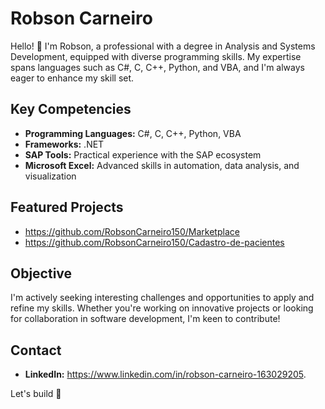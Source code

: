# Robson Carneiro

Hello! 👋 I'm Robson, a professional with a degree in Analysis and Systems Development, equipped with diverse programming skills. My expertise spans languages such as C#, C, C++, Python, and VBA, and I'm always eager to enhance my skill set.

## Key Competencies
- **Programming Languages:** C#, C, C++, Python, VBA
- **Frameworks:** .NET
- **SAP Tools:** Practical experience with the SAP ecosystem
- **Microsoft Excel:** Advanced skills in automation, data analysis, and visualization

## Featured Projects
- https://github.com/RobsonCarneiro150/Marketplace
- https://github.com/RobsonCarneiro150/Cadastro-de-pacientes

## Objective
I'm actively seeking interesting challenges and opportunities to apply and refine my skills. Whether you're working on innovative projects or looking for collaboration in software development, I'm keen to contribute!

## Contact
- **LinkedIn:** https://www.linkedin.com/in/robson-carneiro-163029205.

Let's build 🚀

<div>
<a href="https://github.com/RobsonCarneiro150">
<!--Linguagens<img loading="lazy" height="180em" src="https://github-readme-stats.vercel.app/api/top-langs/?username=RobsonCarneiro150&layout=compact&langs_count=7&theme=default"/>-->
<!--Stats<img loading="lazy" height="180em" src="https://github-readme-stats.vercel.app/api?username=RobsonCarneiro150&show_icons=true&theme=default&include_all_commits=true&count_private=true"/>-->
</div>

<!-- Teste
**RobsonCarneiro150/RobsonCarneiro150** is a ✨ _special_ ✨ repository because its `README.md` (this file) appears on your GitHub profile.

Here are some ideas to get you started:

- 🔭 I’m currently working on ...
- 🌱 I’m currently learning ...
- 👯 I’m looking to collaborate on ...
- 🤔 I’m looking for help with ...
- 💬 Ask me about ...
- 📫 How to reach me: ...
- 😄 Pronouns: ...
- ⚡ Fun fact: ...
-->

